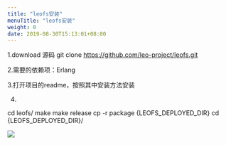 ```yaml
---
title: "leofs安装"
menuTitle: "leofs安装"
weight: 0
date: 2019-08-30T15:13:01+08:00
---
```

1.download 源码 git clone <https://github.com/leo-project/leofs.git>

2.需要的依赖项：Erlang

3.打开项目的readme，按照其中安装方法安装

4.
cd leofs/
make
make release
cp -r package {LEOFS_DEPLOYED_DIR}
cd {LEOFS_DEPLOYED_DIR}/

![](images/screenshot_1527428834643.png)
